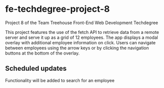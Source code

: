 # fe-techdegree-project-8
Project 8 of the Team Treehouse Front-End Web Development Techdegree

This project features the use of the fetch API to retrieve data from a remote server and serve it up as a grid of 12 employees. The app displays a modal overlay with additional employee information on click. Users can navigate between employees using the arrow keys or by clicking the navigation buttons at the bottom of the overlay.

## Scheduled updates
Functionality will be added to search for an employee
